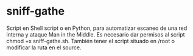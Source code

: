 # sniff-gathe
Script en Shell script o en Python, para automatizar escaneo de una red interna y ataque Man in the Middle.
Es necesario dar permisos al script chmod +x sniff-gathe.sh.
También tener el script situado en /root o modificar la ruta en el source. 
